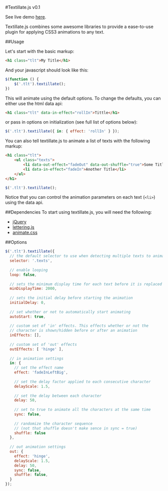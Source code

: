 #Textillate.js v0.1

See live demo [here](http://jschr.github.com/textillate/).

Textillate.js combines some awesome libraries to provide a ease-to-use plugin for applying CSS3 animations to any text.

##Usage

Let's start with the basic markup:

```html
<h1 class="tlt">My Title</h1>
```

And your javascript should look like this:

```js
$(function () {
	$('.tlt').textillate();
})
```

This will animate using the default options. To change the defaults, you can either use the html data api:

```html
<h1 class="tlt" data-in-effect="rollIn">Tittle</h1>
```

or pass in options on initialization (see full list of options below):

```js
$('.tlt').textillate({ in: { effect: 'rollIn' } });
```

You can also tell textillate.js to animate a list of texts with the following markup:

```html
<h1 class="tlt">
	<ul class="texts">
		<li data-out-effect="fadeOut" data-out-shuffle="true">Some Title</li>	
		<li data-in-effect="fadeIn">Another Title</li>
	</ul>
</h1>
```

```js
$('.tlt').textillate();
```

Notice that you can control the animation parameters on each text (`<li>`) using the data api.

##Dependencies
To start using textillate.js, you will need the following:

* [jQuery](http://jquery.com/download/)
* [lettering.js](https://github.com/davatron5000/Lettering.js)
* [animate.css](https://github.com/daneden/animate.css)


##Options

```js
$('.tlt').textillate({
  // the default selector to use when detecting multiple texts to animate
  selector: '.texts',
  
  // enable looping
  loop: false,
  
  // sets the minimum display time for each text before it is replaced
  minDisplayTime: 2000,
  
  // sets the initial delay before starting the animation
  initialDelay: 0,
    
  // set whether or not to automatically start animating
  autoStart: true,
  
  // custom set of 'in' effects. This effects whether or not the 
  // character is shown/hidden before or after an animation  
  inEffects: [],
  
  // custom set of 'out' effects
  outEffects: [ 'hinge' ],
  
  // in animation settings
  in: {
  	// set the effect name
    effect: 'fadeInLeftBig',
    
    // set the delay factor applied to each consecutive character
    delayScale: 1.5,
    
    // set the delay between each character
    delay: 50,
    
    // set to true to animate all the characters at the same time
    sync: false,
    
    // randomize the character sequence 
    // (not that shuffle doesn't make sence in sync = true)
    shuffle: false
  },
  
  // out animation settings
  out: {
    effect: 'hinge',
    delayScale: 1.5,
    delay: 50,
    sync: false,
    shuffle: false,
  }
});
```
